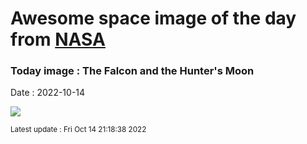 
# Awesome space image of the day from [NASA](https://api.nasa.gov/)

### Today image : The Falcon and the Hunter's Moon
Date : 2022-10-14

![](https://apod.nasa.gov/apod/image/2210/2T2A3056_1024.jpg)

<small>Latest update : Fri Oct 14 21:18:38 2022</small>
        